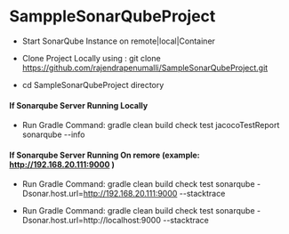 # SamppleSonarQubeProject

*  Start SonarQube Instance on remote|local|Container

*  Clone Project Locally using : git clone https://github.com/rajendrapenumalli/SampleSonarQubeProject.git

*  cd SampleSonarQubeProject directory

#### If Sonarqube Server Running Locally  

* Run Gradle Command:        gradle clean build check test jacocoTestReport sonarqube --info

#### If Sonarqube Server Running On remore (example: http://192.168.20.111:9000 )

* Run Gradle Command:        gradle clean build check test sonarqube -Dsonar.host.url=http://192.168.20.111:9000 --stacktrace

* Run Gradle Command:        gradle clean build check test sonarqube -Dsonar.host.url=http://localhost:9000 --stacktrace

